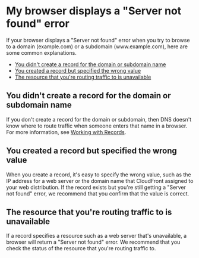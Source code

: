 # My browser displays a "Server not found" error<a name="troubleshooting-server-not-found"></a>

If your browser displays a "Server not found" error when you try to browse to a domain \(example\.com\) or a subdomain \(www\.example\.com\), here are some common explanations\.


+ [You didn't create a record for the domain or subdomain name](#troubleshooting-server-not-found-no-resource-record-set)
+ [You created a record but specified the wrong value](#troubleshooting-server-not-found-wrong-value-in-resource-record-set)
+ [The resource that you're routing traffic to is unavailable](#troubleshooting-server-not-found-resource-unavailable)

## You didn't create a record for the domain or subdomain name<a name="troubleshooting-server-not-found-no-resource-record-set"></a>

If you don't create a record for the domain or subdomain, then DNS doesn't know where to route traffic when someone enters that name in a browser\. For more information, see [Working with Records](rrsets-working-with.md)\.

## You created a record but specified the wrong value<a name="troubleshooting-server-not-found-wrong-value-in-resource-record-set"></a>

When you create a record, it's easy to specify the wrong value, such as the IP address for a web server or the domain name that CloudFront assigned to your web distribution\. If the record exists but you're still getting a "Server not found" error, we recommend that you confirm that the value is correct\. 

## The resource that you're routing traffic to is unavailable<a name="troubleshooting-server-not-found-resource-unavailable"></a>

If a record specifies a resource such as a web server that's unavailable, a browser will return a "Server not found" error\. We recommend that you check the status of the resource that you're routing traffic to\.